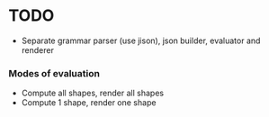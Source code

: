# TODO

- Separate grammar parser (use jison), json builder, evaluator and renderer

### Modes of evaluation
- Compute all shapes, render all shapes
- Compute 1 shape, render one shape